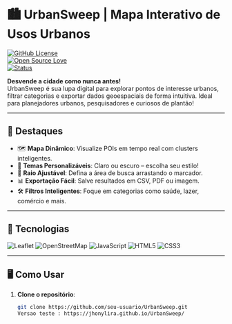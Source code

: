 # 🏙️ UrbanSweep | Mapa Interativo de Usos Urbanos  

[![GitHub License](https://img.shields.io/badge/license-MIT-blue.svg)](https://github.com/seu-usuario/UrbanSweep/blob/main/LICENSE)  
[![Open Source Love](https://badges.frapsoft.com/os/v2/open-source.svg?v=103)](https://github.com/seu-usuario/UrbanSweep)  
[![Status](https://img.shields.io/badge/status-%F0%9F%9A%80%20Em%20Desenvolvimento-yellowgreen)](https://github.com/seu-usuario/UrbanSweep)  

**Desvende a cidade como nunca antes!**  
UrbanSweep é sua lupa digital para explorar pontos de interesse urbanos, filtrar categorias e exportar dados geoespaciais de forma intuitiva. Ideal para planejadores urbanos, pesquisadores e curiosos de plantão!  

---

## 🌟 **Destaques**  
- 🗺️ **Mapa Dinâmico**: Visualize POIs em tempo real com clusters inteligentes.  
- 🎨 **Temas Personalizáveis**: Claro ou escuro – escolha seu estilo!  
- 📍 **Raio Ajustável**: Defina a área de busca arrastando o marcador.  
- 📊 **Exportação Fácil**: Salve resultados em CSV, PDF ou imagem.  
- 🛠️ **Filtros Inteligentes**: Foque em categorias como saúde, lazer, comércio e mais.  

---

## 🚀 **Tecnologias**  
<div align="left">  
  <img src="https://img.shields.io/badge/Leaflet-199900?style=for-the-badge&logo=Leaflet&logoColor=white" alt="Leaflet">  
  <img src="https://img.shields.io/badge/OpenStreetMap-7EBC6F?style=for-the-badge&logo=OpenStreetMap&logoColor=white" alt="OpenStreetMap">  
  <img src="https://img.shields.io/badge/JavaScript-F7DF1E?style=for-the-badge&logo=javascript&logoColor=black" alt="JavaScript">  
  <img src="https://img.shields.io/badge/HTML5-E34F26?style=for-the-badge&logo=html5&logoColor=white" alt="HTML5">  
  <img src="https://img.shields.io/badge/CSS3-1572B6?style=for-the-badge&logo=css3&logoColor=white" alt="CSS3">  
</div>  

---

## 🖥️ **Como Usar**  
1. **Clone o repositório**:  
   ```bash  
   git clone https://github.com/seu-usuario/UrbanSweep.git  
   Versao teste : https://jhonylira.github.io/UrbanSweep/
